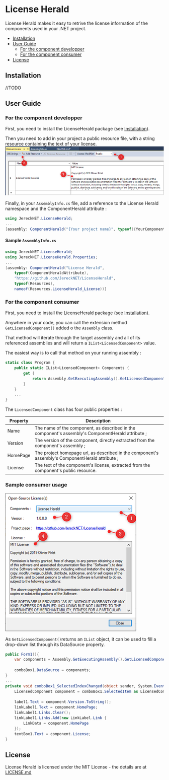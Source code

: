 # License Herald
License Herald makes it easy to retrive the license information of the components used in your .NET project.

* [Installation](#installation)
* [User Guide](#user-guide)
  * [For the component developper](#for-the-component-developper)
  * [For the component consumer](#for-the-component-consumer)
* [License](#license)

## Installation
//TODO

## User Guide

### For the component developper
First, you need to install the LicenseHerald package (see [Installation]("installation)).

Then you need to add in your project a public resource file, with a string resource containing the text of your license.
![Public resource file](docs/PublicResource.png)

Finally, in your `AssemblyInfo.cs` file, add a reference to the License Herald namespace and the ComponentHerald attribute :
```csharp
using JereckNET.LicenseHerald;
...
[assembly: ComponentHerald("{Your project name}", typeof({YourComponentClass}), "{Your project homepage URL}", typeof({YourResourceClass}),  nameof({YourResourceLicenseName}))]
```

#### Sample `AssemblyInfo.cs`
```csharp
using JereckNET.LicenseHerald;
using JereckNET.LicenseHerald.Properties;
...
[assembly: ComponentHerald("License Herald", 
    typeof(ComponentHeraldAttribute), 
    "https://github.com/JereckNET/LicenseHerald", 
    typeof(Resources), 
    nameof(Resources.LicenseHerald_License))]
```

### For the component consumer
First, you need to install the LicenseHerald package (see [Installation]("#installation)).

Anywhere in your code, you can call the extension method `GetLicensedComponent()` added o the `Assembly` class.

That method will iterate through the target assembly and all of its referenced assemblies and will return a `IList<LicensedComponent>` value.

The easiest way is to call that method on your running assembly :
```csharp
static class Program {
    public static IList<LicensedComponent> Components {
        get {
            return Assembly.GetExecutingAssembly().GetLicensedComponent();
        }
    }
    ...
}
```

The `LicensedComponent` class has four public properties :

Property | Description
-------- | -----------
Name | The name of the component, as described in the component's assembly's ComponentHerald attribute ;
Version | The version of the component, directly extracted from the component's assembly ;
HomePage | The project homepage url, as described in the component's assembly's ComponentHerald attribute ;
License | The text of the component's license, extracted from the component's public resource.

### Sample consumer usage
![Sample "Licenses" form ](docs/LicenseForm.png)

As `GetLicensedComponent()`returns an `IList` object, it can be used to fill a drop-down list through its DataSource property.

```csharp
public Form1(){
    var components = Assembly.GetExecutingAssembly().GetLicensedComponent();

    comboBox1.DataSource = components;
}
...
private void comboBox1_SelectedIndexChanged(object sender, System.EventArgs e) {
	LicensedComponent component = comboBox1.SelectedItem as LicensedComponent;

	label1.Text = component.Version.ToString();
	linkLabel1.Text = component.HomePage;
	linkLabel1.Links.Clear();
	linkLabel1.Links.Add(new LinkLabel.Link {
		LinkData = component.HomePage
	});
	textBox1.Text = component.License;
}

```

## License

License Herald is licensed under the MIT License - the details are at [LICENSE.md](LICENSE.md)